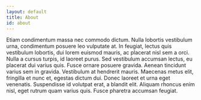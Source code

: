```yaml
---
layout: default
title: About
id: about
---
```


Etiam condimentum massa nec commodo dictum. Nulla lobortis vestibulum urna, condimentum posuere leo vulputate at. In feugiat, lectus quis vestibulum lobortis, dui lorem euismod mauris, ac placerat nisl sem a orci. Nulla a cursus turpis, id laoreet purus. Sed vestibulum accumsan lectus, eu placerat dui varius quis. Fusce ornare posuere gravida. Aenean tincidunt varius sem in gravida. Vestibulum at hendrerit mauris. Maecenas metus elit, fringilla et nunc et, egestas dictum dui. Donec laoreet et urna eget venenatis. Suspendisse id volutpat erat, a blandit elit. Aliquam rhoncus enim nisl, eget rutrum quam varius quis. Fusce pharetra accumsan feugiat.
